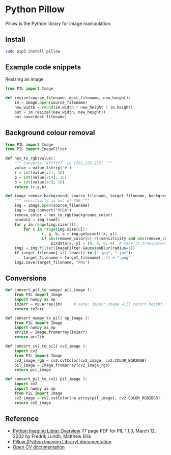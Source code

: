 # Python Pillow

Pillow is the Python library for image manipulation.

## Install

```bash
sudo pip3 install pillow
```

## Example code snippets

Resizing an image

```python
from PIL import Image

def resize(source_filename, dest_filename, new_height):
    im = Image.open(source_filename)
    new_width = round(im.width * new_height / im.height)
    out = im.resize((new_width, new_height))
    out.save(dest_filename)
```

## Background colour removal

```python
from PIL import Image
from PIL import ImageFilter

def hex_to_rgb(value):
    """ Converts `#ffffff` to (255,255,255) """
    value = value.lstrip('#')
    r = int(value[:2], 16)
    g = int(value[2:4], 16)
    b = int(value[4:], 16)
    return (r,g,b)

def image_remove_background( source_filename, target_filename, background_color="#ffffff", sensitivity=25):
    """ sensitivity is out of 256 """
    img = Image.open(source_filename)  
    img = img.convert("RGBA")  
    remove_color = hex_to_rgb(background_color)
    pixdata = img.load()  
    for y in range(img.size[1]):  
        for x in range(img.size[0]):  
                r, g, b, a = img.getpixel((x, y))  
                if abs(remove_color[0]-r)<sensitivity and abs(remove_color[1]-g)<sensitivity and abs(remove_color[2]-b)<sensitivity:
                    pixdata[x, y] = (0, 0, 0, 0)  # make it transparent
    img2 = img.filter(ImageFilter.GaussianBlur(radius=1))  
    if target_filename[-4:].lower() in (".jpg", ".jpe"):
        target_filename = target_filename[:-4] + ".png"
    img2.save(target_filename, "PNG")  
```

## Conversions

```python
def convert_pil_to_numpy( pil_image ):
    from PIL import Image
    import numpy as np
    im2arr = np.array(im)     # note: im2arr.shape will return height x width x channel
    return im2arr

def convert_numpy_to_pil( np_image ):
    from PIL import Image
    import numpy as np
    arr2im = Image.fromarray(im2arr)
    return arr2im

def convert_cv2_to_pil( cv2_image ):
    import cv2
    from PIL import Image
    cv2_image_rgb = cv2.cvtColor(cv2_image, cv2.COLOR_BGR2RGB)
    pil_image = Image.fromarray(cv2_image_rgb)
    return pil_image

def convert_pil_to_cv2( pil_image ):
    import cv2
    import numpy as np
    from PIL import Image
    cv2_image = cv2.cvtColor(np.array(pil_image), cv2.COLOR_RGB2BGR)
    return cv2_image

```

## Reference

* [Python Imaging Librar Overview](/python/pillow-handbook.pdf) 77 page PDF for PIL 1.1.3, March 12, 2002 by Fredrik Lundh, Matthew Ellis
* [Pillow (Python Imaging Library) documentation](https://pillow.readthedocs.io/en/stable/)
* [Open CV documentation](https://opencv-python-tutroals.readthedocs.io/en/latest/py_tutorials/py_tutorials.html)


